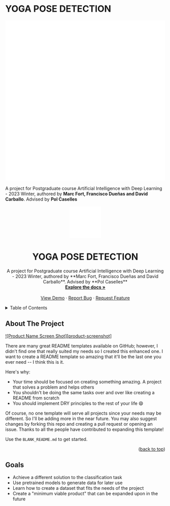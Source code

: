 # YOGA POSE DETECTION

![This is an image](/images/image1.png)

A project for Postgraduate course Artificial Intelligence with Deep Learning - 2023 Winter,
    authored by **Marc Fort, Francisco Dueñas and David Carballo**. Advised by **Pol Caselles**
    
<!-- YOGA POSE DETECTION -->

<div align="center">
  <a href="https://github.com/David-Carballo/2023w-project-pose">
    <img src="images/image1.png" alt="Logo" width="100" height="100">
  </a>

  <h1 align="center">YOGA POSE DETECTION</h1>

  <p align="center">
    A project for Postgraduate course Artificial Intelligence with Deep Learning - 2023 Winter,
    authored by **Marc Fort, Francisco Dueñas and David Carballo**. Advised by **Pol Caselles**
    <br />
    <a href="David-Carballo/2023w-project-pose"><strong>Explore the docs »</strong></a>
    <br />
    <br />
    <a href="https://github.com/David-Carballo/2023w-project-pose">View Demo</a>
    ·
    <a href="https://github.com/David-Carballo/2023w-project-pose/issues">Report Bug</a>
    ·
    <a href="https://github.com/David-Carballo/2023w-project-pose/issues">Request Feature</a>
  </p>
</div>

<!-- TABLE OF CONTENTS -->
<details>
  <summary>Table of Contents</summary>
  <ol>
    <li>
      <a href="#about-the-project">About The Project</a>
      <ul>
        <li><a href="#built-with">Built With</a></li>
      </ul>
    </li>
    <li>
      <a href="#getting-started">Getting Started</a>
      <ul>
        <li><a href="#prerequisites">Prerequisites</a></li>
        <li><a href="#installation">Installation</a></li>
      </ul>
    </li>
    <li><a href="#usage">Usage</a></li>
    <li><a href="#roadmap">Roadmap</a></li>
    <li><a href="#contributing">Contributing</a></li>
    <li><a href="#license">License</a></li>
    <li><a href="#contact">Contact</a></li>
    <li><a href="#acknowledgments">Acknowledgments</a></li>
  </ol>
</details>

<!-- ABOUT THE PROJECT -->
## About The Project

[![Product Name Screen Shot][product-screenshot]](https://example.com)

There are many great README templates available on GitHub; however, I didn't find one that really suited my needs so I created this enhanced one. I want to create a README template so amazing that it'll be the last one you ever need -- I think this is it.

Here's why:
* Your time should be focused on creating something amazing. A project that solves a problem and helps others
* You shouldn't be doing the same tasks over and over like creating a README from scratch
* You should implement DRY principles to the rest of your life :smile:

Of course, no one template will serve all projects since your needs may be different. So I'll be adding more in the near future. You may also suggest changes by forking this repo and creating a pull request or opening an issue. Thanks to all the people have contributed to expanding this template!

Use the `BLANK_README.md` to get started.

<p align="right">(<a href="#readme-top">back to top</a>)</p>

<!-- GOALS -->
## Goals

* Achieve a different solution to the classification task
* Use pretrained models to generate data for later use
* Learn how to create a dataset that fits the needs of the project
* Create a "minimum viable product" that can be expanded upon in the future
